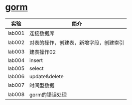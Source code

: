 # [gorm](https://github.com/jinzhu/gorm)

|实验|简介|
|---|---|
|lab001|连接数据库||
|lab002|对表的操作，创建表，新增字段，创建索引|
|lab003|建表操作02|
|lab004|insert|
|lab005|select|
|lab006|update&delete|
|lab007|时间型数据|
|lab008|gorm的错误处理|todo|